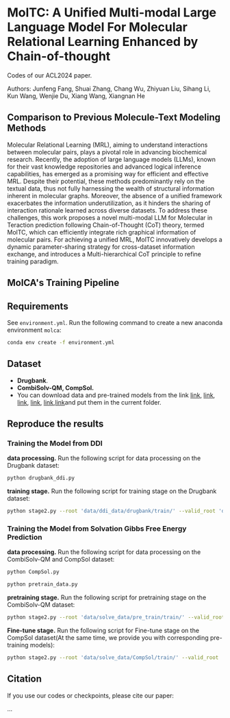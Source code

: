 # MolTC: A Unified Multi-modal  Large Language Model For Molecular Relational Learning Enhanced by Chain-of-thought

Codes of our ACL2024 paper.

Authors: Junfeng Fang, Shuai Zhang, Chang Wu, Zhiyuan Liu, Sihang Li, Kun Wang, Wenjie Du, Xiang Wang, Xiangnan He


## Comparison to Previous Molecule-Text Modeling Methods

Molecular Relational Learning (MRL), aiming to understand interactions between molecular pairs, plays a pivotal role in advancing biochemical research.
Recently, the adoption of large language models (LLMs), known for their vast knowledge repositories and advanced logical inference capabilities, has emerged as a promising way for efficient and effective MRL.
Despite their potential, these methods predominantly rely on the textual data, thus not fully harnessing the wealth of structural information inherent in molecular graphs.
Moreover, the absence of a unified framework exacerbates the information underutilization, as it hinders the sharing of interaction rationale learned across diverse datasets.
To address these challenges, this work proposes a novel multi-modal LLM for Molecular in Teraction prediction following Chain-of-Thought (CoT) theory, termed MolTC, which can efficiently integrate rich graphical information of molecular pairs. For achieving a unified MRL, MolTC innovatively develops a dynamic parameter-sharing strategy for cross-dataset information exchange, and introduces a Multi-hierarchical CoT principle to refine training paradigm. 

## MolCA's Training Pipeline



## Requirements

See `environment.yml`. Run the following command to create a new anaconda environment `molca`: 

```bash
conda env create -f environment.yml
```

## Dataset

* **Drugbank**.
* **CombiSolv-QM, CompSol.**
* You can download data and pre-trained models from the link  [link](directory.https://pan.baidu.com/s/1JiZOJPTTsiri9M_lJN_l9w?pwd=9ww5 ), [link](https://pan.baidu.com/s/1Ee-FK5NL_j1Twwsfdq2Cbg?pwd=go8h), [link](https://pan.baidu.com/s/1mnl_mUjs7--noZfv8lctEw?pwd=mdr7), [link](https://pan.baidu.com/s/1BrkcIr7KmrU4eBqGFB6ajg?pwd=8eeo), [link](https://pan.baidu.com/s/1vXXeIH0B-ofxmRD_3hf1ew?pwd=vi73),[link](https://pan.baidu.com/s/1kX5bn08TSFG4mOonRJmfyw?pwd=nffp)and put them in the current folder. 


## Reproduce the results

### Training the Model from DDI

**data processing.** Run the following script for data processing on the Drugbank dataset:

```bash
python drugbank_ddi.py
```

**training stage.** Run the following script for training stage on the Drugbank dataset:

```bash
python stage2.py --root 'data/ddi_data/drugbank/train/' --valid_root 'data/ddi_data/drugbank/valid/' --devices '0,1,2,3' --filename "ft_pubchem324k_new" --stage2_path "all_checkpoints/ft_pubchem324k_1/last.ckpt" --opt_model 'facebook/galactica-1.3b' --max_epochs 100 --mode ft --prompt '[START_I_SMILES]{}[END_I_SMILES]. ' --tune_gnn --llm_tune lora --inference_batch_size 4 --save_every_n_epochs 10  --batch_size 32 --DDI True --caption_eval_epoch 100
```


### Training the Model from Solvation Gibbs Free Energy Prediction

**data processing.** Run the following script for data processing on the CombiSolv-QM and CompSol dataset:

```bash
python CompSol.py
```

```bash
python pretrain_data.py
```

**pretraining stage.** Run the following script for pretraining stage on the CombiSolv-QM dataset:

```bash
python stage2.py --root 'data/solve_data/pre_train/train/' --valid_root 'data/solve_data/pre_train/valid/' --devices '0,1,2,3' --filename "ft_pubchem324k_solve_value_new_new" --stage2_path "all_checkpoints/ft_pubchem324k_1/last.ckpt" --opt_model 'facebook/galactica-1.3b' --max_epochs 200 --mode ft --prompt '[START_I_SMILES]{}[END_I_SMILES]. ' --tune_gnn --llm_tune lora --inference_batch_size 4 --save_every_n_epochs 10  --batch_size 36 --solve True --caption_eval_epoch 200
```
**Fine-tune stage.** Run the following script for Fine-tune stage on the CompSol dataset(At the same time, we provide you with corresponding pre-training models):

```bash
python stage2.py --root 'data/solve_data/CompSol/train/' --valid_root 'data/solve_data/CompSol/valid/' --devices '1,6' --filename "ft_pubchem324k_solve_value_Abraham_new" --stage2_path "all_checkpoints/ft_pubchem324k_solve_value_pre_pre_new/epoch=99.ckpt" --opt_model 'facebook/galactica-1.3b' --max_epochs 1000 --mode ft --prompt '[START_I_SMILES]{}[END_I_SMILES]. ' --tune_gnn --llm_tune lora --inference_batch_size 4 --save_every_n_epochs 10  --batch_size 2 --solve True --caption_eval_epoch 1 --init_checkpoint "all_checkpoints/ft_pubchem324k_solve_value_pre_pre_new/epoch=99.ckpt" --peft_dir "logger.save_dir_200/lora_epoch_99"
```

## Citation

If you use our codes or checkpoints, please cite our paper:

...
